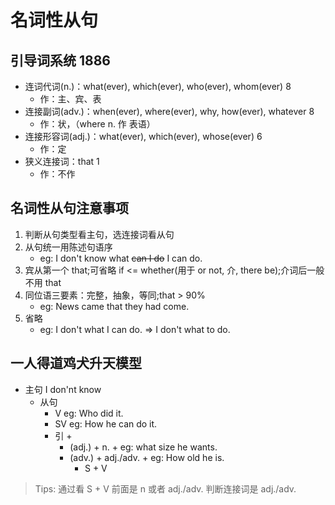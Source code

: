 # 名词性从句

## 引导词系统 1886

- 连词代词(n.)：what(ever), which(ever), who(ever), whom(ever) 8
  - 作：主、宾、表
- 连接副词(adv.)：when(ever), where(ever), why, how(ever), whatever 8
  - 作：状，（where n. 作 表语）
- 连接形容词(adj.)：what(ever), which(ever), whose(ever) 6
  - 作：定
- 狭义连接词：that 1
  - 作：不作 

## 名词性从句注意事项

1. 判断从句类型看主句，选连接词看从句
2. 从句统一用陈述句语序
    - eg: I don't know what ~~can I do~~ I can do.
3. 宾从第一个 that;可省略 if <= whether(用于 or not, 介, there be);介词后一般不用 that
4. 同位语三要素：完整，抽象，等同;that > 90%
    - eg: News came that they had come.
5. 省略
    - eg: I don't what I can do. => I don't what to do.

## 一人得道鸡犬升天模型

- 主句 I don'nt know
  - 从句
    - V eg: Who did it.
    - SV eg: How he can do it.
    - 引 +
        - (adj.) + n. + eg: what size he wants.
        - (adv.) + adj./adv. + eg: How old he is.
            - S + V

> Tips: 通过看 S + V 前面是 n 或者 adj./adv. 判断连接词是 adj./adv.
